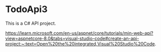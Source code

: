# TodoApi3

This is a C# API project.

https://learn.microsoft.com/en-us/aspnet/core/tutorials/min-web-api?view=aspnetcore-8.0&tabs=visual-studio-code#create-an-api-project:~:text=Open%20the%20integrated,Visual%20Studio%20Code.